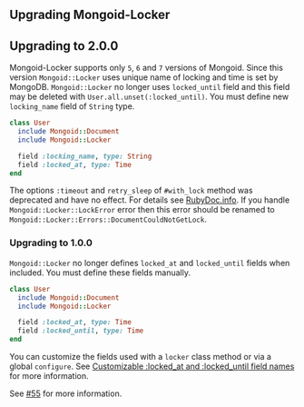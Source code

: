 ## Upgrading Mongoid-Locker

## Upgrading to 2.0.0

Mongoid-Locker supports only `5`, `6` and `7` versions of Mongoid.
Since this version `Mongoid::Locker` uses unique name of locking and time is set by MongoDB. `Mongoid::Locker` no longer uses `locked_until` field and this field may be deleted with `User.all.unset(:locked_until)`. You must define new `locking_name` field of `String` type.

```ruby
class User
  include Mongoid::Document
  include Mongoid::Locker

  field :locking_name, type: String
  field :locked_at, type: Time
end
```

The options `:timeout` and `retry_sleep` of `#with_lock` method was deprecated and have no effect. For details see [RubyDoc.info](https://www.rubydoc.info/gems/mongoid-locker/2.0.0/Mongoid/Locker#with_lock-instance_method).
If you handle `Mongoid::Locker::LockError` error then this error should be renamed to `Mongoid::Locker::Errors::DocumentCouldNotGetLock`.

### Upgrading to 1.0.0

`Mongoid::Locker` no longer defines `locked_at` and `locked_until` fields when included. You must define these fields manually.

```ruby
class User
  include Mongoid::Document
  include Mongoid::Locker

  field :locked_at, type: Time
  field :locked_until, type: Time
end
```

You can customize the fields used with a `locker` class method or via a global `configure`. See [Customizable :locked_at and :locked_until field names](https://github.com/mongoid/mongoid-locker#customizable-locked_at-and-locked_until-field-names) for more information.

See [#55](https://github.com/mongoid/mongoid-locker/pull/55) for more information.

